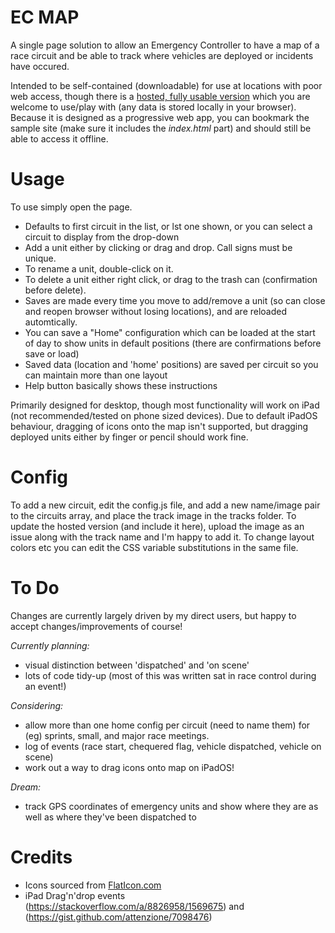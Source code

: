 # EC MAP

A single page solution to allow an Emergency Controller to have a map of a race circuit and be able to track where vehicles are deployed or incidents have occured.

Intended to be self-contained (downloadable) for use at locations with poor web access, though there is a [hosted, fully usable version](https://obm.one/ec_map/) which you are welcome to use/play with (any data is stored locally in your browser). Because it is designed as a progressive web app, you can bookmark the sample site (make sure it includes the _index.html_ part) and should still be able to access it offline.


# Usage

To use simply open the page.
- Defaults to first circuit in the list, or lst one shown, or you can select a circuit to display from the drop-down
- Add a unit either by clicking or drag and drop. Call signs must be unique.
- To rename a unit, double-click on it.
- To delete a unit either right click, or drag to the trash can (confirmation before delete).
- Saves are made every time you move to add/remove a unit (so can close and reopen browser without losing locations), and are reloaded automtically.
- You can save a "Home" configuration which can be loaded at the start of day to show units in default positions (there are confirmations before save or load)
- Saved data (location and 'home' positions) are saved per circuit so you can maintain more than one layout
- Help button basically shows these instructions

Primarily designed for desktop, though most functionality will work on iPad (not recommended/tested on phone sized devices). Due to default iPadOS behaviour, dragging of icons onto the map isn't supported, but dragging deployed units either by finger or pencil should work fine.


# Config

To add a new circuit, edit the config.js file, and add a new name/image pair to the circuits array, and place the track image in the tracks folder. To update the hosted version (and include it here), upload the image as an issue along with the track name and I'm happy to add it.
To change layout colors etc you can edit the CSS variable substitutions in the same file.

# To Do

Changes are currently largely driven by my direct users, but happy to accept changes/improvements of course!

*Currently planning:*
- visual distinction between 'dispatched' and 'on scene'
- lots of code tidy-up (most of this was written sat in race control during an event!)

*Considering:*
- allow more than one home config per circuit (need to name them) for (eg) sprints, small, and major race meetings.
- log of events (race start, chequered flag, vehicle dispatched, vehicle on scene)
- work out a way to drag icons onto map on iPadOS!

*Dream:*
- track GPS coordinates of emergency units and show where they are as well as where they've been dispatched to

# Credits

- Icons sourced from [FlatIcon.com](https://www.flaticon.com/)
- iPad Drag'n'drop events (https://stackoverflow.com/a/8826958/1569675) and (https://gist.github.com/attenzione/7098476)
